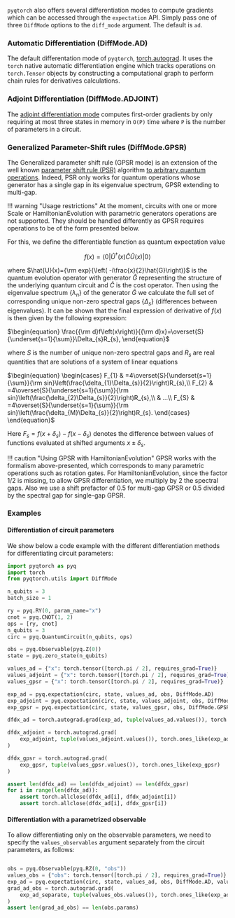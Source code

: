 `pyqtorch` also offers several differentiation modes to compute gradients which can be accessed through the
`expectation` API. Simply pass one of three `DiffMode` options to the `diff_mode` argument.
The default is `ad`.

### Automatic Differentiation (DiffMode.AD)
The default differentation mode of `pyqtorch`, [torch.autograd](https://pytorch.org/docs/stable/autograd.html).
It uses the `torch` native automatic differentiation engine which tracks operations on `torch.Tensor` objects by constructing a computational graph to perform chain rules for derivatives calculations.

### Adjoint Differentiation (DiffMode.ADJOINT)
The [adjoint differentiation mode](https://arxiv.org/abs/2009.02823) computes first-order gradients by only requiring at most three states in memory in `O(P)` time where `P` is the number of parameters in a circuit.

### Generalized Parameter-Shift rules (DiffMode.GPSR)
The Generalized parameter shift rule (GPSR mode) is an extension of the well known [parameter shift rule (PSR)](https://arxiv.org/abs/1811.11184) algorithm [to arbitrary quantum operations](https://arxiv.org/abs/2108.01218). Indeed, PSR only works for quantum operations whose generator has a single gap in its eigenvalue spectrum, GPSR extending to multi-gap.

!!! warning "Usage restrictions"
    At the moment, circuits with one or more Scale or HamiltonianEvolution with parametric generators operations are not supported.
    They should be handled differently as GPSR requires operations to be of the form presented below.

For this, we define the differentiable function as quantum expectation value

$$
f(x) = \left\langle 0\right|\hat{U}^{\dagger}(x)\hat{C}\hat{U}(x)\left|0\right\rangle
$$

where $\hat{U}(x)={\rm exp}{\left( -i\frac{x}{2}\hat{G}\right)}$ is the quantum evolution operator with generator $\hat{G}$ representing the structure of the underlying quantum circuit and $\hat{C}$ is the cost operator. Then using the eigenvalue spectrum $\left\{ \lambda_n\right\}$ of the generator $\hat{G}$ we calculate the full set of corresponding unique non-zero spectral gaps $\left\{ \Delta_s\right\}$ (differences between eigenvalues). It can be shown that the final expression of derivative of $f(x)$ is then given by the following expression:

$\begin{equation}
\frac{{\rm d}f\left(x\right)}{{\rm d}x}=\overset{S}{\underset{s=1}{\sum}}\Delta_{s}R_{s},
\end{equation}$

where $S$ is the number of unique non-zero spectral gaps and $R_s$ are real quantities that are solutions of a system of linear equations

$\begin{equation}
\begin{cases}
F_{1} & =4\overset{S}{\underset{s=1}{\sum}}{\rm sin}\left(\frac{\delta_{1}\Delta_{s}}{2}\right)R_{s},\\
F_{2} & =4\overset{S}{\underset{s=1}{\sum}}{\rm sin}\left(\frac{\delta_{2}\Delta_{s}}{2}\right)R_{s},\\
 & ...\\
F_{S} & =4\overset{S}{\underset{s=1}{\sum}}{\rm sin}\left(\frac{\delta_{M}\Delta_{s}}{2}\right)R_{s}.
\end{cases}
\end{equation}$

Here $F_s=f(x+\delta_s)-f(x-\delta_s)$ denotes the difference between values of functions evaluated at shifted arguments $x\pm\delta_s$.

!!! caution "Using GPSR with HamiltonianEvolution"
    GPSR works with the formalism above-presented, which corresponds to many parametric operations such as rotation gates.
    For HamiltonianEvolution, since the factor 1/2 is missing, to allow GPSR differentiation, we multiply by 2 the
    spectral gaps. Also we use a shift prefactor of 0.5 for multi-gap GPSR or 0.5 divided by the spectral gap for single-gap GPSR.


### Examples

#### Differentiation of circuit parameters

We show below a code example with the different differentiation methods for differentiating circuit parameters:

```python exec="on" source="material-block" html="1" session="diff"
import pyqtorch as pyq
import torch
from pyqtorch.utils import DiffMode

n_qubits = 3
batch_size = 1

ry = pyq.RY(0, param_name="x")
cnot = pyq.CNOT(1, 2)
ops = [ry, cnot]
n_qubits = 3
circ = pyq.QuantumCircuit(n_qubits, ops)

obs = pyq.Observable(pyq.Z(0))
state = pyq.zero_state(n_qubits)

values_ad = {"x": torch.tensor([torch.pi / 2], requires_grad=True)}
values_adjoint = {"x": torch.tensor([torch.pi / 2], requires_grad=True)}
values_gpsr = {"x": torch.tensor([torch.pi / 2], requires_grad=True)}

exp_ad = pyq.expectation(circ, state, values_ad, obs, DiffMode.AD)
exp_adjoint = pyq.expectation(circ, state, values_adjoint, obs, DiffMode.ADJOINT)
exp_gpsr = pyq.expectation(circ, state, values_gpsr, obs, DiffMode.GPSR)

dfdx_ad = torch.autograd.grad(exp_ad, tuple(values_ad.values()), torch.ones_like(exp_ad))

dfdx_adjoint = torch.autograd.grad(
    exp_adjoint, tuple(values_adjoint.values()), torch.ones_like(exp_adjoint)
)

dfdx_gpsr = torch.autograd.grad(
    exp_gpsr, tuple(values_gpsr.values()), torch.ones_like(exp_gpsr)
)

assert len(dfdx_ad) == len(dfdx_adjoint) == len(dfdx_gpsr)
for i in range(len(dfdx_ad)):
    assert torch.allclose(dfdx_ad[i], dfdx_adjoint[i])
    assert torch.allclose(dfdx_ad[i], dfdx_gpsr[i])
```

#### Differentiation with a parametrized observable

To allow differentiating only on the observable parameters, we need to specify the `values_observables` argument separately from
the circuit parameters, as follows:

```python exec="on" source="material-block" html="1" session="diff"

obs = pyq.Observable(pyq.RZ(0, "obs"))
values_obs = {"obs": torch.tensor([torch.pi / 2], requires_grad=True)}
exp_ad = pyq.expectation(circ, state, values_ad, obs, DiffMode.AD, values_observables=values_obs)
grad_ad_obs = torch.autograd.grad(
    exp_ad_separate, tuple(values_obs.values()), torch.ones_like(exp_ad)
)
assert len(grad_ad_obs) == len(obs.params)
```
